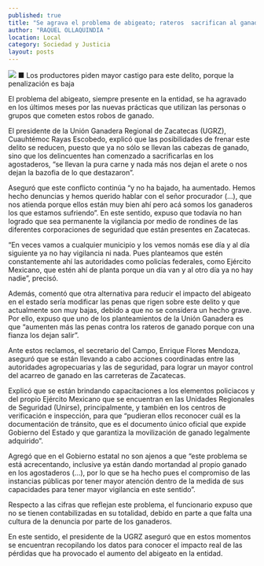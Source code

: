 ```yaml
---
published: true
title: "Se agrava el problema de abigeato; rateros  sacrifican al ganado en agostaderos: UGRZ"
author: "RAQUEL OLLAQUINDIA "
location: Local
category: Sociedad y Justicia
layout: posts
---
```


![](http://i.imgur.com/aJi6w9zm.jpg)
■ Los productores piden mayor castigo para este delito, porque la penalización es baja

El problema del abigeato, siempre presente en la entidad, se ha agravado en los últimos meses por las nuevas prácticas que utilizan las personas o grupos que cometen estos robos de ganado.

El presidente de la Unión Ganadera Regional de Zacatecas (UGRZ), Cuauhtémoc Rayas Escobedo, explicó que las posibilidades de frenar este delito se reducen, puesto que ya no sólo se llevan las cabezas de ganado, sino que los delincuentes han comenzado a sacrificarlas en los agostaderos, “se llevan la pura carne y nada más nos dejan el arete o nos dejan la bazofia de lo que destazaron”.

Aseguró que este conflicto continúa “y no ha bajado, ha aumentado. Hemos hecho denuncias y hemos querido hablar con el señor procurador (…), que nos atienda porque ellos están muy bien ahí pero acá somos los ganaderos los que estamos sufriendo”.
En este sentido, expuso que todavía no han logrado que sea permanente la vigilancia por medio de rondines de las diferentes corporaciones de seguridad que están presentes en Zacatecas.

“En veces vamos a cualquier municipio y los vemos nomás ese día y al día siguiente ya no hay vigilancia ni nada. Pues planteamos que estén constantemente ahí las autoridades como policías federales, como Ejército Mexicano, que estén ahí de planta porque un día van y al otro día ya no hay nadie”, precisó.

Además, comentó que otra alternativa para reducir el impacto del abigeato en el estado sería modificar las penas que rigen sobre este delito y que actualmente son muy bajas, debido a que no se considera un hecho grave. Por ello, expuso que uno de los planteamientos de la Unión Ganadera es que “aumenten más las penas contra los rateros de ganado porque con una fianza los dejan salir”.

Ante estos reclamos, el secretario del Campo, Enrique Flores Mendoza, aseguró que se están llevando a cabo acciones coordinadas entre las autoridades agropecuarias y las de seguridad, para lograr un mayor control del acarreo de ganado en las carreteras de Zacatecas.

Explicó que se están brindando capacitaciones a los elementos policiacos y del propio Ejército Mexicano que se encuentran en las Unidades Regionales de Seguridad (Unirse), principalmente, y también en los centros de verificación e inspección, para que “pudieran ellos reconocer cuál es la documentación de tránsito, que es el documento único oficial que expide Gobierno del Estado y que garantiza la movilización de ganado legalmente adquirido”.

Agregó que en el Gobierno estatal no son ajenos a que “este problema se está acrecentando, inclusive ya están dando mortandad al propio ganado en los agostaderos (…), por lo que se ha hecho pues el compromiso de las instancias públicas por tener mayor atención dentro de la medida de sus capacidades para tener mayor vigilancia en este sentido”.

Respecto a las cifras que reflejan este problema, el funcionario expuso que no se tienen contabilizadas en su totalidad, debido en parte a que falta una cultura de la denuncia por parte de los ganaderos.

En este sentido, el presidente de la UGRZ aseguró que en estos momentos se encuentran recopilando los datos para conocer el impacto real de las pérdidas que ha provocado el aumento del abigeato en la entidad.
